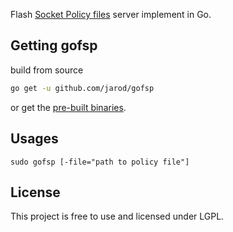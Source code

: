 Flash [Socket Policy files](http://www.adobe.com/devnet/flashplayer/articles/socket_policy_files.html) server implement in Go.

## Getting gofsp

build from source
```bash
go get -u github.com/jarod/gofsp
```

or get the [pre-built binaries](https://code.google.com/p/jarod/downloads/list?q=label:gofsp).


## Usages

```
sudo gofsp [-file="path to policy file"]
```

## License

This project is free to use and licensed under LGPL.
